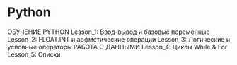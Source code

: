 # Python
ОБУЧЕНИЕ PYTHON
Lesson_1: Ввод-вывод и базовые переменные
Lesson_2: FLOAT.INT и арфметические операции
Lesson_3: Логические и условные операторы
РАБОТА С ДАННЫМИ
Lesson_4: Циклы While & For
Lesson_5: Списки
